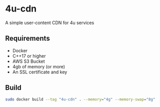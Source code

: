 # 4u-cdn
A simple user-content CDN for 4u services

## Requirements
- Docker
- C++17 or higher
- AWS S3 Bucket
- 4gb of memory (or more)
- An SSL certificate and key

## Build
```bash
sudo docker build --tag "4u-cdn" . --memory="4g" --memory-swap="8g"
```